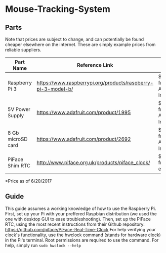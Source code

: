 # Mouse-Tracking-System

## Parts

Note that prices are subject to change, and can potentially be found cheaper elsewhere on the internet. These are simply example prices from reliable suppliers.

| Part Name | Reference Link | Price* |
 | --- | --- | --- |
 | Raspberry Pi 3 | https://www.raspberrypi.org/products/raspberry-pi-3-model-b/ | $39.95 from Adafruit Industries |
 | 5V Power Supply | https://www.adafruit.com/product/1995 | $7.50 from Adafruit Industries |
 | 8 Gb microSD card | https://www.adafruit.com/product/2692 | $9.95 from Adafruit Industries |
 | PiFace Shim RTC | http://www.piface.org.uk/products/piface_clock/ | $9.42 from element14 |
 
*Price as of 6/20/2017

## Guide

This guide assumes a working knowledge of how to use the Raspberry Pi. First, set up your Pi with your preffered Raspbian distribution (we used the one with desktop GUI to ease troubleshooting). Then, set up the PiFace RTC, using the most recent instructions from their Github repository: https://github.com/piface/PiFace-Real-Time-Clock For help verifying your clock's functionality, use the hwclock command (stands for hardware clock) in the Pi's terminal. Root permissions are required to use the command. For help, simply run `sudo hwclock --help`

